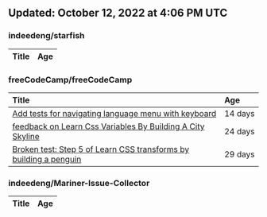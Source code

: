## Updated: October 12, 2022 at 4:06 PM UTC


### indeedeng/starfish
|**Title**|**Age**|
|:----|:----|


### freeCodeCamp/freeCodeCamp
|**Title**|**Age**|
|:----|:----|
|[Add tests for navigating language menu with keyboard](https://github.com/freeCodeCamp/freeCodeCamp/issues/47649)|14&nbsp;days|
|[feedback on Learn Css Variables By Building A City Skyline](https://github.com/freeCodeCamp/freeCodeCamp/issues/47555)|24&nbsp;days|
|[Broken test: Step 5 of Learn CSS transforms by building a penguin](https://github.com/freeCodeCamp/freeCodeCamp/issues/47513)|29&nbsp;days|


### indeedeng/Mariner-Issue-Collector
|**Title**|**Age**|
|:----|:----|